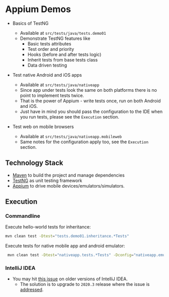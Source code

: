 # Appium Demos

- Basics of TestNG
  - Available at `src/tests/java/tests.demo01`
  - Demonstrate TestNG features like
    - Basic tests attributes
    - Test order and priority
    - Hooks (before and after tests logic)
    - Inherit tests from base tests class
    - Data driven testing

- Test native Android and iOS apps
  - Available at `src/tests/java/nativeapp`
  - Since app under tests look the same on both platforms there is no point to implement tests twice.
  - That is the power of Appium - write tests once, run on both Android and iOS.
  - Just have in mind you should pass the configuration to the IDE when you run tests, please see the `Execution` section.

- Test web on mobile browsers
  - Available at `src/tests/java/nativeapp.mobileweb`
  - Same notes for the configuration apply too, see the `Execution` section.

## Technology Stack

- [Maven](https://maven.apache.org/) to build the project and manage dependencies
- [TestNG](https://testng.org/doc/) as unit testing framework
- [Appium](http://appium.io/) to drive mobile devices/emulators/simulators.

## Execution

### Commandline

Execute hello-world tests for inheritance:

```bash
mvn clean test -Dtest="tests.demo01.inheritance.*Tests"
```

Execute tests for native mobile app and android emulator:

```bash
 mvn clean test -Dtest="nativeapp.tests.*Tests" -Dconfig="nativeapp.emulator"
```

### IntelliJ IDEA

- You may hit [this issue](https://stackoverflow.com/questions/57299606/testng-by-default-disables-loading-dtd-from-unsecure-urls) on older versions of IntelliJ IDEA.
  - The solution is to upgrade to `2020.3` release where the issue is [addressed](https://youtrack.jetbrains.com/issue/IDEA-234765).
